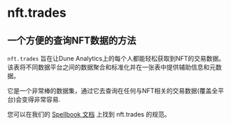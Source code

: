 # nft.trades

## **一个方便的查询NFT数据的方法**

`nft.trades` 旨在让Dune Analytics上的每个人都能轻松获取到NFT的交易数据。该表将不同数据平台之间的数据聚合和标准化并在一张表中提供辅助信息和元数据。

它是一个非常棒的数据集，通过它去查询在任何与NFT相关的交易数据(覆盖全平台)会变得非常容易.

您可以在我们的 [Spellbook 文档](https://spellbook-docs.dune.com/#!/model/model.spellbook.nft_trades) 上找到 nft.trades 的规范。
